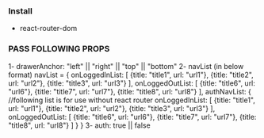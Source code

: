 


### Install 

- react-router-dom

### PASS FOLLOWING PROPS

1- drawerAnchor: "left" || "right" || "top" || "bottom" 
2- navList (in below format)
      navList = {
          onLoggedInList: [
            {title: "title1", url: "url1"},
            {title: "title2", url: "url2"},
            {title: "title3", url: "url3"}
          ],
          onLoggedOutList: [
            {title: "title6", url: "url6"},
            {title: "title7", url: "url7"},
            {title: "title8", url: "url8"}
          ],
          authNavList: {
            //following list is for use without react router
            onLoggedInList: [
              {title: "title1", url: "url1"},
              {title: "title2", url: "url2"},
              {title: "title3", url: "url3"}
            ],
            onLoggedOutList: [
              {title: "title6", url: "url6"},
              {title: "title7", url: "url7"},
              {title: "title8", url: "url8"}
            ]
          }
      }
3- auth: true || false